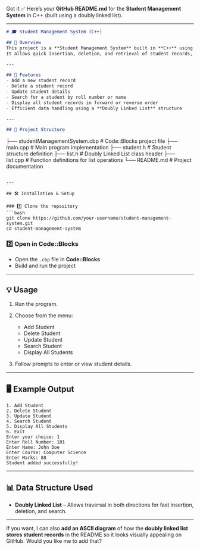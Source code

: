 Got it ✅
Here’s your **GitHub README.md** for the **Student Management System** in C++ (built using a doubly linked list).

---

```markdown
# 🎓 Student Management System (C++)

## 📌 Overview
This project is a **Student Management System** built in **C++** using a **Doubly Linked List** for efficient data storage and management.  
It allows quick insertion, deletion, and retrieval of student records, making it suitable for educational institutions to manage student data seamlessly.

---

## 🚀 Features
- Add a new student record
- Delete a student record
- Update student details
- Search for a student by roll number or name
- Display all student records in forward or reverse order
- Efficient data handling using a **Doubly Linked List** structure

---

## 📂 Project Structure
```

├── studentManagementSystem.cbp   # Code::Blocks project file
├── main.cpp                      # Main program implementation
├── student.h                     # Student structure definition
├── list.h                        # Doubly Linked List class header
├── list.cpp                      # Function definitions for list operations
└── README.md                     # Project documentation

````

---

## 🛠️ Installation & Setup

### 1️⃣ Clone the repository
```bash
git clone https://github.com/your-username/student-management-system.git
cd student-management-system
````

### 2️⃣ Open in Code::Blocks

* Open the `.cbp` file in **Code::Blocks**
* Build and run the project

---

## 💡 Usage

1. Run the program.
2. Choose from the menu:

   * Add Student
   * Delete Student
   * Update Student
   * Search Student
   * Display All Students
3. Follow prompts to enter or view student details.

---

## 🖥️ Example Output

```
1. Add Student
2. Delete Student
3. Update Student
4. Search Student
5. Display All Students
6. Exit
Enter your choice: 1
Enter Roll Number: 101
Enter Name: John Doe
Enter Course: Computer Science
Enter Marks: 88
Student added successfully!
```

---

## 📊 Data Structure Used

* **Doubly Linked List** – Allows traversal in both directions for fast insertion, deletion, and search.

---


If you want, I can also **add an ASCII diagram** of how the **doubly linked list stores student records** in the README so it looks visually appealing on GitHub. Would you like me to add that?
```
